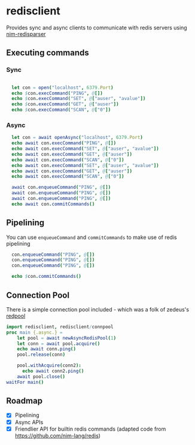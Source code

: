# redisclient

Provides sync and async clients to communicate with redis servers using [nim-redisparser](https://github.com/xmonader/nim-redisparser)

## Executing commands

### Sync

```nim

  let con = open("localhost", 6379.Port)
  echo $con.execCommand("PING", @[])
  echo $con.execCommand("SET", @["auser", "avalue"])
  echo $con.execCommand("GET", @["auser"])
  echo $con.execCommand("SCAN", @["0"])

```

### Async

```nim
  let con = await openAsync("localhost", 6379.Port)
  echo await con.execCommand("PING", @[])
  echo await con.execCommand("SET", @["auser", "avalue"])
  echo await con.execCommand("GET", @["auser"])
  echo await con.execCommand("SCAN", @["0"])
  echo await con.execCommand("SET", @["auser", "avalue"])
  echo await con.execCommand("GET", @["auser"])
  echo await con.execCommand("SCAN", @["0"])

  await con.enqueueCommand("PING", @[])
  await con.enqueueCommand("PING", @[])
  await con.enqueueCommand("PING", @[])
  echo await con.commitCommands()

```

## Pipelining
You can use `enqueueCommand` and `commitCommands` to make use of redis pipelining
```nim
  con.enqueueCommand("PING", @[])
  con.enqueueCommand("PING", @[])
  con.enqueueCommand("PING", @[])

  echo $con.commitCommands()
```

## Connection Pool
There is a simple connection pool included - which was a folk of zedeus's [redpool](https://github.com/zedeus/redpool)
```nim
import redisclient, redisclient/connpool
proc main {.async.} =
    let pool = await newAsyncRedisPool(1)
    let conn = await pool.acquire()
    echo await conn.ping()
    pool.release(conn)

    pool.withAcquire(conn2):
      echo await conn2.ping()
    await pool.close()
waitFor main()
```


## Roadmap
- [X] Pipelining
- [X] Async APIs
- [X] Friendlier API for builtin redis commands (adapted code from https://github.com/nim-lang/redis)